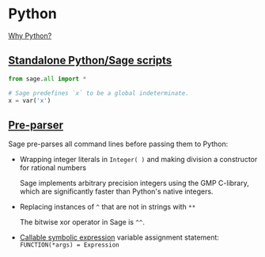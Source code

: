# Python
[Why Python?](https://doc.sagemath.org/html/en/tutorial/afterword.html#why-python)

## [Standalone Python/Sage scripts](https://doc.sagemath.org/html/en/tutorial/programming.html#standalone-python-sage-scripts)
```python
from sage.all import *

# Sage predefines `x` to be a global indeterminate.
x = var('x')
```

## [Pre-parser](https://doc.sagemath.org/html/en/tutorial/afterword.html#the-pre-parser-differences-between-sage-and-python)
Sage pre-parses all command lines before passing them to Python:
- Wrapping integer literals in `Integer( )` and making division a constructor for rational numbers

  Sage implements arbitrary precision integers using the GMP C-library, which are significantly faster than Python's native integers.
- Replacing instances of `^` that are not in strings with `**`

  The bitwise xor operator in Sage is `^^`.
- [Callable symbolic expression](Symbolic/Expressions.md#callable-symbolic-expressions) variable assignment statement: `FUNCTION(*args) = Expression`